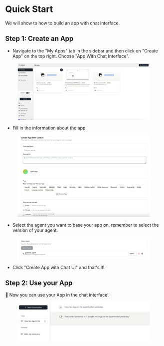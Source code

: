 # Quick Start

We will show to how to build an app with chat interface.

## Step 1: Create an App

* Navigate to the "My Apps" tab in the sidebar and then click on "Create App" on the top right. Choose "App With Chat Interface".

<figure><img src="../../images/createapp.png" alt=""></figure>

* Fill in the information about the app.

<figure><img src="../../images/buildapp-2.png" alt=""></figure>

* Select the agent you want to base your app on, remember to select the version of your agent. 

<figure><img src="../../images/buildapp.png" alt=""></figure>

* Click "Create App with Chat UI" and that's it!

## Step 2: Use your App

🎉 Now you can use your App in the chat interface!

<figure><img src="../../images/useapp.png" alt=""></figure>
